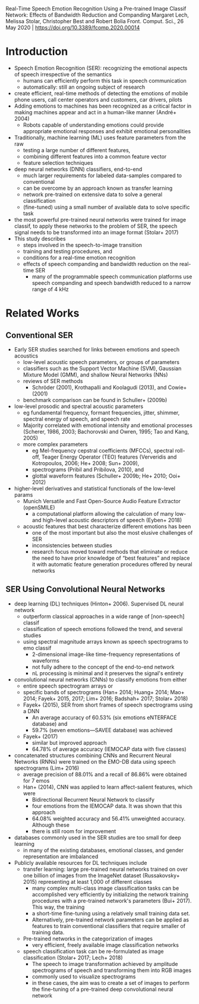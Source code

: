 Real-Time Speech Emotion Recognition Using a Pre-trained Image Classif Network:
  Effects of Bandwidth Reduction and Companding
Margaret Lech, Melissa Stolar, Christopher Best and Robert Bolia
Front. Comput. Sci., 26 May 2020 | https://doi.org/10.3389/fcomp.2020.00014

# Introduction

* Speech Emotion Recognition (SER):
  recognizing the emotional aspects of speech irrespective of the semantics
  * humans can efficiently perform this task in speech communication
  * automatically: still an ongoing subject of research
* create efficient, real-time methods of detecting the emotions of
  mobile phone users, call center operators and customers, car drivers, pilots
* Adding emotions to machines has been recognized as
  a critical factor in making machines appear and act in a human-like manner
  (André+ 2004)
  * Robots capable of understanding emotions could provide appropriate
    emotional responses and exhibit emotional personalities
* Traditionally, machine learning (ML) uses feature parameters from the raw
  * testing a large number of different features,
  * combining different features into a common feature vector
  * feature selection techniques
* deep neural networks (DNN) classifiers, end-to-end
  * much larger requirements for labeled data-samples compared to conventional
  * can be overcome by an approach known as transfer learning
  * network pre-trained on extensive data to solve a general classification
  * (fine-tuned) using a small number of available data to solve specific task
* the most powerful pre-trained neural networks were trained for image classif,
  to apply these networks to the problem of SER, the speech signal needs to be
  transformed into an image format (Stolar+ 2017)
* This study describes
  * steps involved in the speech-to-image transition
  * training and testing procedures, and
  * conditions for a real-time emotion recognition
  * effects of speech companding and bandwidth reduction on the real-time SER
    * many of the programmable speech communication platforms use speech
      companding and speech bandwidth reduced to a narrow range of 4 kHz

# Related Works

## Conventional SER

* Early SER studies searched for links between emotions and speech acoustics
  * low-level acoustic speech parameters, or groups of parameters
  * classifiers such as the Support Vector Machine (SVM),
    Gaussian Mixture Model (GMM), and shallow Neural Networks (NNs)
  * reviews of SER methods 
    * Schröder (2001), Krothapalli and Koolagudi (2013), and Cowie+ (2001)
  * benchmark comparison can be found in Schuller+ (2009b)
* low-level prosodic and spectral acoustic parameters
  * eg fundamental frequency, formant frequencies, jitter, shimmer,
    spectral energy of speech, and speech rate
  * Majority correlated with emotional intensity and emotional processes
    (Scherer, 1986, 2003; Bachorovski and Owren, 1995; Tao and Kang, 2005)
  * more complex parameters 
    * eg Mel-frequency cepstral coefficients (MFCCs), spectral roll-off,
      Teager Energy Operator (TEO) features
      (Ververidis and Kotropoulos, 2006; He+ 2008; Sun+ 2009),
    * spectrograms (Pribil and Pribilova, 2010), and
    * glottal waveform features (Schuller+ 2009b; He+ 2010; Ooi+ 2012)
* higher-level derivatives and statistical functionals of the low-level params
  * Munich Versatile and Fast Open-Source Audio Feature Extractor (openSMILE)
    * a computational platform allowing the calculation of many low- and
      high-level acoustic descriptors of speech (Eyben+ 2018)
  * acoustic features that best characterize different emotions has been
    * one of the most important but also the most elusive challenges of SER
    * inconsistencies between studies
    * research focus moved toward methods that eliminate or reduce the need to
      have prior knowledge of “best features” and replace it with automatic
      feature generation procedures offered by neural networks

## SER Using Convolutional Neural Networks

* deep learning (DL) techniques (Hinton+ 2006). Supervised DL neural network
  * outperform classical approaches in a wide range of [non-speech] classif
  * classification of speech emotions followed the trend, and several studies
  * using spectral magnitude arrays known as speech spectrograms to emo classif
    * 2-dimensional image-like time-frequency representations of waveforms
    * not fully adhere to the concept of the end-to-end network
    * nL processing is minimal and it preserves the signal's entirety
* convolutional neural networks (CNNs) to classify emotions from either
  * entire speech spectrogram arrays or
  * specific bands of spectrograms (Han+ 2014; Huang+ 2014; Mao+ 2014; Fayek+
    2015, 2017; Lim+ 2016; Badshah+ 2017; Stolar+ 2018)
  * Fayek+ (2015), SER from short frames of speech spectrograms using a DNN
    * An average accuracy of 60.53% (six emotions eNTERFACE database) and
    * 59.7% (seven emotions—SAVEE database) was achieved
  * Fayek+ (2017)
    * similar but improved approach
    * 64.78% of average accuracy (IEMOCAP data with five classes)
* concatenated structures combining CNNs and Recurrent Neural Networks (RNNs)
  were trained on the EMO-DB data using speech spectrograms (Lim+ 2016)
  * average precision of 88.01% and a recall of 86.86% were obtained for 7 emos
  * Han+ (2014), CNN was applied to learn affect-salient features, which were
    * Bidirectional Recurrent Neural Network to classify
    * four emotions from the IEMOCAP data. It was shown that this approach
    * 64.08% weighted accuracy and 56.41% unweighted accuracy.  Although these
    * there is still room for improvement
* databases commonly used in the SER studies are too small for deep learning
  * in many of the existing databases, emotional classes, and gender
    representation are imbalanced
* Publicly available resources for DL techniques include
  * transfer learning: large pre-trained neural networks trained on over one
    billion of images from the ImageNet dataset (Russakovsky+ 2015)
    representing at least 1,000 of different classes
    * many complex multi-class image classification tasks can be accomplished
      very efficiently by initializing the network training procedures with a
      pre-trained network's parameters (Bui+ 2017). This way, the training
    * a short-time fine-tuning using a relatively small training data set.
    * Alternatively, pre-trained network parameters can be applied as features
      to train conventional classifiers that require smaller of training data.
  * Pre-trained networks in the categorization of images
    * very efficient, freely available image classification networks 
  * speech classification task can be re-formulated as image classification
    (Stolar+ 2017; Lech+ 2018)
    * The speech to image transformation achieved by
      amplitude spectrograms of speech and transforming them into RGB images
    * commonly used to visualize spectrograms
    * in these cases, the aim was to create a set of images to perform the
      fine-tuning of a pre-trained deep convolutional neural network

